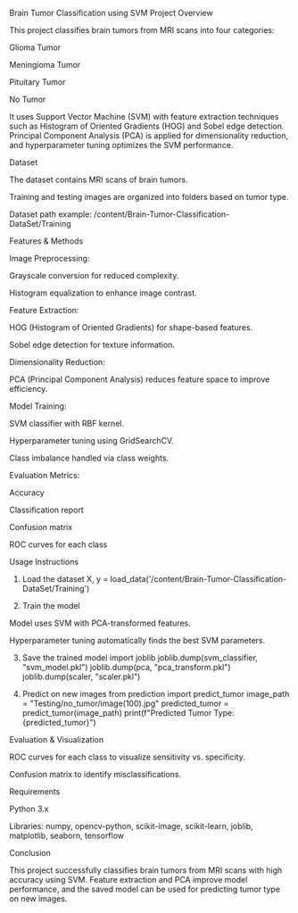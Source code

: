 Brain Tumor Classification using SVM
Project Overview

This project classifies brain tumors from MRI scans into four categories:

Glioma Tumor

Meningioma Tumor

Pituitary Tumor

No Tumor

It uses Support Vector Machine (SVM) with feature extraction techniques such as Histogram of Oriented Gradients (HOG) and Sobel edge detection. Principal Component Analysis (PCA) is applied for dimensionality reduction, and hyperparameter tuning optimizes the SVM performance.

Dataset

The dataset contains MRI scans of brain tumors.

Training and testing images are organized into folders based on tumor type.

Dataset path example: /content/Brain-Tumor-Classification-DataSet/Training

Features & Methods

Image Preprocessing:

Grayscale conversion for reduced complexity.

Histogram equalization to enhance image contrast.

Feature Extraction:

HOG (Histogram of Oriented Gradients) for shape-based features.

Sobel edge detection for texture information.

Dimensionality Reduction:

PCA (Principal Component Analysis) reduces feature space to improve efficiency.

Model Training:

SVM classifier with RBF kernel.

Hyperparameter tuning using GridSearchCV.

Class imbalance handled via class weights.

Evaluation Metrics:

Accuracy

Classification report

Confusion matrix

ROC curves for each class

Usage Instructions
1. Load the dataset
X, y = load_data('/content/Brain-Tumor-Classification-DataSet/Training')

2. Train the model

Model uses SVM with PCA-transformed features.

Hyperparameter tuning automatically finds the best SVM parameters.

3. Save the trained model
import joblib
joblib.dump(svm_classifier, "svm_model.pkl")
joblib.dump(pca, "pca_transform.pkl")
joblib.dump(scaler, "scaler.pkl")

4. Predict on new images
from prediction import predict_tumor
image_path = "Testing/no_tumor/image(100).jpg"
predicted_tumor = predict_tumor(image_path)
print(f"Predicted Tumor Type: {predicted_tumor}")

Evaluation & Visualization

ROC curves for each class to visualize sensitivity vs. specificity.

Confusion matrix to identify misclassifications.

Requirements

Python 3.x

Libraries: numpy, opencv-python, scikit-image, scikit-learn, joblib, matplotlib, seaborn, tensorflow

Conclusion

This project successfully classifies brain tumors from MRI scans with high accuracy using SVM. Feature extraction and PCA improve model performance, and the saved model can be used for predicting tumor type on new images.
